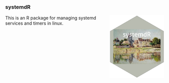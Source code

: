 ### systemdR
<img src="https://github.com/rainoffallingstar/systemdR/blob/master/dev/systemdR.png" height="200" align="right"/>
This is an R package for managing systemd services and timers in linux.

